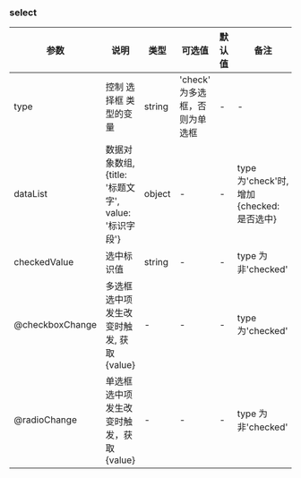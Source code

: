 ### select

| 参数            | 说明                                                 | 类型   | 可选值                         | 默认值 | 备注                                       |
| --------------- | ---------------------------------------------------- | ------ | ------------------------------ | ------ | ------------------------------------------ |
| type            | 控制 选择框 类型的变量                               | string | 'check' 为多选框，否则为单选框 | -      | -                                          |
| dataList        | 数据对象数组, {title: '标题文字', value: '标识字段'} | object | -                              | -      | type 为'check'时, 增加 {checked: 是否选中} |
| checkedValue    | 选中标识值                                           | string | -                              | -      | type 为非'checked'                         |
| @checkboxChange | 多选框选中项发生改变时触发, 获取{value}              | -      | -                              | -      | type 为'checked'                           |
| @radioChange    | 单选框选中项发生改变时触发，获取{value}              | -      | -                              | -      | type 为非'checked'                         |

